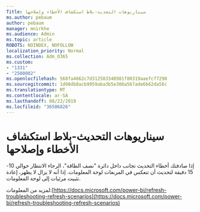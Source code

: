 ```yaml
---
Title: سيناريوهات التحديث-بلاط استكشاف الأخطاء وإصلاحها
ms.author: pebaum
author: pebaum
manager: mnirkhe
ms.audience: Admin
ms.topic: article
ROBOTS: NOINDEX, NOFOLLOW
localization_priority: Normal
ms.collection: Adm_O365
ms.custom:
- "1331"
- "2500002"
ms.openlocfilehash: 568fa4662c7d312583348981f80319aaefcf7290
ms.sourcegitcommit: 1d98db8acb9959aba3b5e308a567ade6b62da56c
ms.translationtype: MT
ms.contentlocale: ar-SA
ms.lasthandoff: 08/22/2019
ms.locfileid: "36506826"
---
```

# <a name="troubleshooting-refresh-scenarios---tile-errors"></a>سيناريوهات التحديث-بلاط استكشاف الأخطاء وإصلاحها

إذا صادفتك أخطاء التحديث تجانب داخل دائرة "نصف الطاقة"، الرجاء الانتظار حوالي 10-15 دقيقة لتحديث أن تنعكس في المربعات لوحة المعلومات. إذا أنه لا يزال لا يظهر، إعادة تثبيت مرئيات إلى لوحة المعلومات.

لمزيد من المعلومات:[https://docs.microsoft.com/power-bi/refresh-troubleshooting-refresh-scenarios](https://docs.microsoft.com/power-bi/refresh-troubleshooting-refresh-scenarios)
